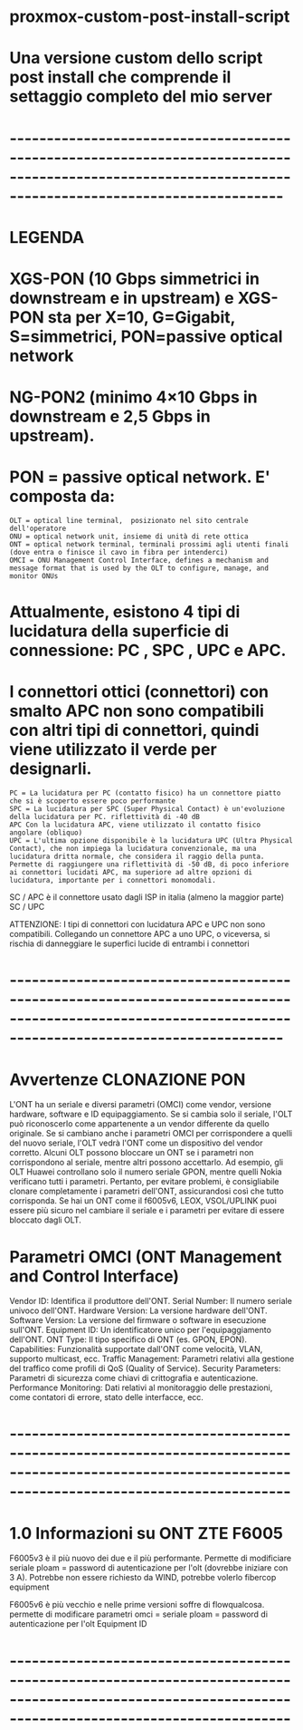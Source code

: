 # proxmox-custom-post-install-script
# Una versione custom dello script post install che comprende il settaggio completo del mio server

# -------------------------------------------------------------------------------------------------------------------------------------------------------
# LEGENDA
# XGS-PON (10 Gbps simmetrici in downstream e in upstream) e XGS-PON sta per X=10, G=Gigabit, S=simmetrici, PON=passive optical network
# NG-PON2 (minimo 4×10 Gbps in downstream e 2,5 Gbps in upstream).
# PON = passive optical network. E' composta da:
    OLT = optical line terminal,  posizionato nel sito centrale dell'operatore
    ONU = optical network unit, insieme di unità di rete ottica
    ONT = optical network terminal, terminali prossimi agli utenti finali (dove entra o finisce il cavo in fibra per intenderci)
    OMCI = ONU Management Control Interface, defines a mechanism and message format that is used by the OLT to configure, manage, and monitor ONUs
# 
# Attualmente, esistono 4 tipi di lucidatura della superficie di connessione: PC , SPC , UPC e APC.
# I connettori ottici (connettori) con smalto APC non sono compatibili con altri tipi di connettori, quindi viene utilizzato il verde per designarli. 
    PC = La lucidatura per PC (contatto fisico) ha un connettore piatto che si è scoperto essere poco performante
    SPC = La lucidatura per SPC (Super Physical Contact) è un'evoluzione della lucidatura per PC. riflettività di -40 dB
    APC Con la lucidatura APC, viene utilizzato il contatto fisico angolare (obliquo)
    UPC = L'ultima opzione disponibile è la lucidatura UPC (Ultra Physical Contact), che non impiega la lucidatura convenzionale, ma una lucidatura dritta normale, che considera il raggio della punta. Permette di raggiungere una riflettività di -50 dB, di poco inferiore ai connettori lucidati APC, ma superiore ad altre opzioni di lucidatura, importante per i connettori monomodali.
 SC / APC è il connettore usato dagli ISP in italia (almeno la maggior parte)
 SC / UPC
 
 ATTENZIONE: I tipi di connettori con lucidatura APC e UPC non sono compatibili. Collegando un connettore APC a uno UPC, o viceversa, si rischia di danneggiare le superfici lucide di entrambi i connettori

# -------------------------------------------------------------------------------------------------------------------------------------------------------
# Avvertenze CLONAZIONE PON 
L'ONT ha un seriale e diversi parametri (OMCI) come vendor, versione hardware, software e ID equipaggiamento.
Se si cambia solo il seriale, l'OLT può riconoscerlo come appartenente a un vendor differente da quello originale.
Se si cambiano anche i parametri OMCI per corrispondere a quelli del nuovo seriale, l'OLT vedrà l'ONT come un dispositivo del vendor corretto.
Alcuni OLT possono bloccare un ONT se i parametri non corrispondono al seriale, mentre altri possono accettarlo.
Ad esempio, gli OLT Huawei controllano solo il numero seriale GPON, mentre quelli Nokia verificano tutti i parametri.
Pertanto, per evitare problemi, è consigliabile clonare completamente i parametri dell'ONT, assicurandosi così che tutto corrisponda.
Se hai un ONT come il f6005v6, LEOX, VSOL/UPLINK puoi essere più sicuro nel cambiare il seriale e i parametri per evitare di essere bloccato dagli OLT.

# Parametri OMCI (ONT Management and Control Interface)
   Vendor ID: Identifica il produttore dell'ONT.
   Serial Number: Il numero seriale univoco dell'ONT.
   Hardware Version: La versione hardware dell'ONT.
   Software Version: La versione del firmware o software in esecuzione sull'ONT.
   Equipment ID: Un identificatore unico per l'equipaggiamento dell'ONT.
   ONT Type: Il tipo specifico di ONT (es. GPON, EPON).
   Capabilities: Funzionalità supportate dall'ONT come velocità, VLAN, supporto multicast, ecc.
   Traffic Management: Parametri relativi alla gestione del traffico come profili di QoS (Quality of Service).
   Security Parameters: Parametri di sicurezza come chiavi di crittografia e autenticazione.
   Performance Monitoring: Dati relativi al monitoraggio delle prestazioni, come contatori di errore, stato delle interfacce, ecc.

# --------------------------------------------------------------------------------------------------------------------------------------------------------
# 1.0 Informazioni su ONT ZTE F6005
F6005v3 è il più nuovo dei due e il più performante. Permette di modificiare
 seriale
 ploam = password di autenticazione per l'olt (dovrebbe iniziare con 3 A). Potrebbe non essere richiesto da WIND, potrebbe volerlo fibercop
 equipment

F6005v6 è più vecchio e nelle prime versioni soffre di flowqualcosa. permette di modificare
 parametri omci = 
 seriale
 ploam = password di autenticazione per l'olt
 Equipment ID
# --------------------------------------------------------------------------------------------------------------------------------------------------------
